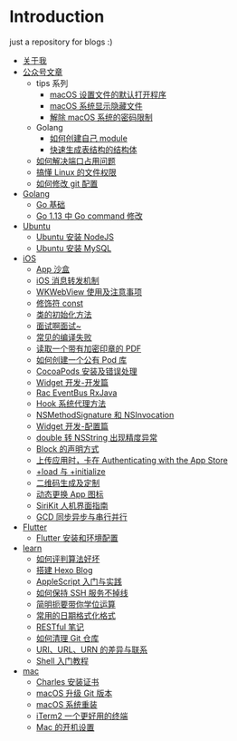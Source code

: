 # Introduction

just a repository for blogs :)

* [关于我](about.md)
* [公众号文章](ganhuo/README.md)
  <!-- * [小册系列](book/README.md) -->
  <!-- * [玩转系列](manual/README.md) -->
  * tips 系列
    * [macOS 设置文件的默认打开程序](tips/set-file-default-opening-mode.md)
    * [macOS 系统显示隐藏文件](tips/show-hidden-files.md)
    * [解除 macOS 系统的密码限制](tips/remove-password-limit.md)
  * Golang
    * [如何创建自己 module](golang/create-personal-module.md)
    * [快速生成表结构的结构体](golang/generate-table-struct.md)
  * [如何解决端口占用问题](learn/resolve-port-occupancy.md)
  * [搞懂 Linux 的文件权限](learn/linux-file-permissions.md)
  * [如何修改 git 配置](learn/modify-git-configuration.md)
* [Golang](go/README.md)
  * [Go 基础](go/go.md)
  * [Go 1.13 中 Go command 修改](go/go-command.md)
* [Ubuntu](ubuntu/README.md)
  * [Ubuntu 安装 NodeJS](ubuntu/install-nodejs.md)
  * [Ubuntu 安装 MySQL](ubuntu/install-mysql.md)
* [iOS](ios/README.md)
  * [App 沙盒](ios/sandbox.md)
  * [iOS 消息转发机制](ios/message-forwarding.md)
  * [WKWebView 使用及注意事项](ios/wkwebview.md)
  * [修饰符 const](ios/const.md)
  * [类的初始化方法](ios/initializer.md)
  * [面试啊面试~](ios/interview.md)
  * [常见的编译失败](ios/build-failed.md)
  * [读取一个带有加密印章的 PDF](ios/read-pdf-with-cryptographic-seal.md)
  * [如何创建一个公有 Pod 库](ios/create-pod.md)
  * [CocoaPods 安装及错误处理](ios/cocoapods.md)
  * [Widget 开发-开发篇](ios/widget-development.md)
  * [Rac EventBus RxJava](ios/rac-eventbus-rxjava.md)
  * [Hook 系统代理方法](ios/hook-system-delegate-method.md)
  * [NSMethodSignature 和 NSInvocation](ios/nsmethodsignature-nsinvocation.md)
  * [Widget 开发-配置篇](ios/widget-configuration.md)
  * [double 转 NSString 出现精度异常](ios/double-to-nsstring.md)
  * [Block 的声明方式](ios/block-statement.md)
  * [上传应用时，卡在 Authenticating with the App Store](ios/authenticating-with-the-app-store.md)
  * [+load 与 +initialize](ios/load-and-initialize.md)
  * [二维码生成及定制](ios/create-qr-code.md)
  * [动态更换 App 图标](ios/dynamic-icon.md)
  * [SiriKit 人机界面指南](ios/sirikit.md)
  * [GCD 同步异步与串行并行](ios/gcd.md)
* [Flutter](flutter/README.md)
  * [Flutter 安装和环境配置](flutter/install-flutter.md)
* [learn](learn/README.md)
  <!-- * [HTTP 状态码](learn/http-status-code.md) -->
  * [如何评判算法好坏](learn/judge-algorithm-quality.md)
  * [搭建 Hexo Blog](learn/set-up-hexo-blog.md)
  * [AppleScript 入门与实践](learn/introduction-to-applescript.md)
  * [如何保持 SSH 服务不掉线](learn/keep-alive-ssh.md)
  * [简明扼要带你学位运算](learn/bit-operation.md)
  * [常用的日期格式化格式](learn/date-formatter.md)
  * [RESTful 笔记](learn/introduction-to-restful.md)
  * [如何清理 Git 仓库](learn/clean-up-git-repository.md)
  * [URI、URL、URN 的差异与联系](learn/uri-url-urn.md)
  * [Shell 入门教程](learn/introduction-to-shell.md)
* [mac](mac/README.md)
  * [Charles 安装证书](mac/install-charles-certificate.md)
  * [macOS 升级 Git 版本](mac/update-git-version.md)
  * [macOS 系统重装](mac/reinstall-mac-system.md)
  * [iTerm2 一个更好用的终端](mac/a-better-terminal.md)
  * [Mac 的开机设置](mac/configure-mac.md)
<!-- * [leetcode](leetcode/README.md) -->
  <!-- * [两数之和](leetcode/two-sum.md) -->
  <!-- * [有效的括号](leetcode/valid-parentheses.md) -->
